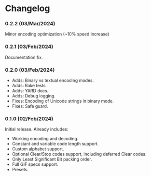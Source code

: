 # Changelog

### 0.2.2 (03/Mar/2024)

Minor encoding optimization (~10% speed increase)

### 0.2.1 (03/Feb/2024)

Documentation fix.

### 0.2.0 (03/Feb/2024)

- Adds: Binary vs textual encoding modes.
- Adds: Rake tests.
- Adds: YARD docs.
- Adds: Debug logging.
- Fixes: Encoding of Unicode strings in binary mode.
- Fixes: Safe guard.

### 0.1.0 (02/Feb/2024)

Initial release. Already includes:

- Working encoding and decoding.
- Constant and variable code length support.
- Custom alphabet support.
- Optional Clear/Stop codes support, including deferred Clear codes.
- Only Least Significant Bit packing order.
- Full GIF specs support.
- Presets.

